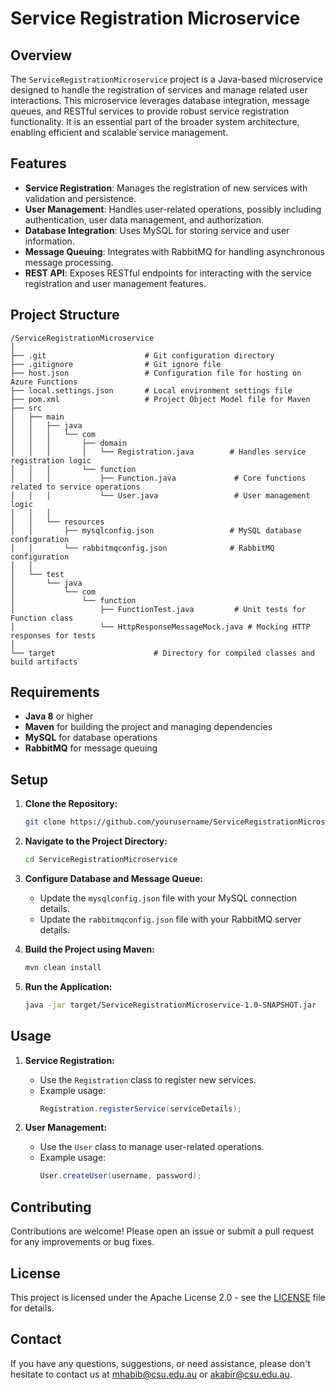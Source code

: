 
# Service Registration Microservice

## Overview

The `ServiceRegistrationMicroservice` project is a Java-based microservice designed to handle the registration of services and manage related user interactions. This microservice leverages database integration, message queues, and RESTful services to provide robust service registration functionality. It is an essential part of the broader system architecture, enabling efficient and scalable service management.

## Features

- **Service Registration**: Manages the registration of new services with validation and persistence.
- **User Management**: Handles user-related operations, possibly including authentication, user data management, and authorization.
- **Database Integration**: Uses MySQL for storing service and user information.
- **Message Queuing**: Integrates with RabbitMQ for handling asynchronous message processing.
- **REST API**: Exposes RESTful endpoints for interacting with the service registration and user management features.

## Project Structure

```
/ServiceRegistrationMicroservice
│
├── .git                      # Git configuration directory
├── .gitignore                # Git ignore file
├── host.json                 # Configuration file for hosting on Azure Functions
├── local.settings.json       # Local environment settings file
├── pom.xml                   # Project Object Model file for Maven
├── src
│   ├── main
│   │   ├── java
│   │   │   └── com
│   │   │       ├── domain
│   │   │       │   └── Registration.java        # Handles service registration logic
│   │   │       └── function
│   │   │           ├── Function.java             # Core functions related to service operations
│   │   │           └── User.java                 # User management logic
│   │   │
│   │   └── resources
│   │       ├── mysqlconfig.json                 # MySQL database configuration
│   │       └── rabbitmqconfig.json              # RabbitMQ configuration
│   │
│   └── test
│       └── java
│           └── com
│               └── function
│                   ├── FunctionTest.java         # Unit tests for Function class
│                   └── HttpResponseMessageMock.java # Mocking HTTP responses for tests
│
└── target                      # Directory for compiled classes and build artifacts
```

## Requirements

- **Java 8** or higher
- **Maven** for building the project and managing dependencies
- **MySQL** for database operations
- **RabbitMQ** for message queuing

## Setup

1. **Clone the Repository:**
   ```bash
   git clone https://github.com/yourusername/ServiceRegistrationMicroservice.git
   ```
2. **Navigate to the Project Directory:**
   ```bash
   cd ServiceRegistrationMicroservice
   ```
3. **Configure Database and Message Queue:**
   - Update the `mysqlconfig.json` file with your MySQL connection details.
   - Update the `rabbitmqconfig.json` file with your RabbitMQ server details.

4. **Build the Project using Maven:**
   ```bash
   mvn clean install
   ```
5. **Run the Application:**
   ```bash
   java -jar target/ServiceRegistrationMicroservice-1.0-SNAPSHOT.jar
   ```

## Usage

1. **Service Registration:**
   - Use the `Registration` class to register new services.
   - Example usage:
     ```java
     Registration.registerService(serviceDetails);
     ```

2. **User Management:**
   - Use the `User` class to manage user-related operations.
   - Example usage:
     ```java
     User.createUser(username, password);
     ```

## Contributing

Contributions are welcome! Please open an issue or submit a pull request for any improvements or bug fixes.

## License

This project is licensed under the Apache License 2.0 - see the [LICENSE](https://github.com/mahirgamal/ServiceRegistrationMicroservice/blob/main/LICENSE) file for details.

## Contact

If you have any questions, suggestions, or need assistance, please don't hesitate to contact us at [mhabib@csu.edu.au](mailto:mhabib@csu.edu.au) or [akabir@csu.edu.au](mailto:akabir@csu.edu.au).
